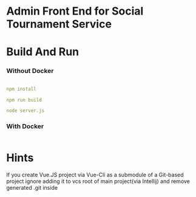 # Admin Front End for Social Tournament Service

# Build And Run

### Without Docker
```yaml

npm install 

npm run build

node server.js

```

### With Docker
````yaml

````


# Hints

If you create Vue.JS project via Vue-Cli as a submodule of a Git-based project
 ignore adding it to vcs root of main project(via Intellij) and remove generated .git inside 